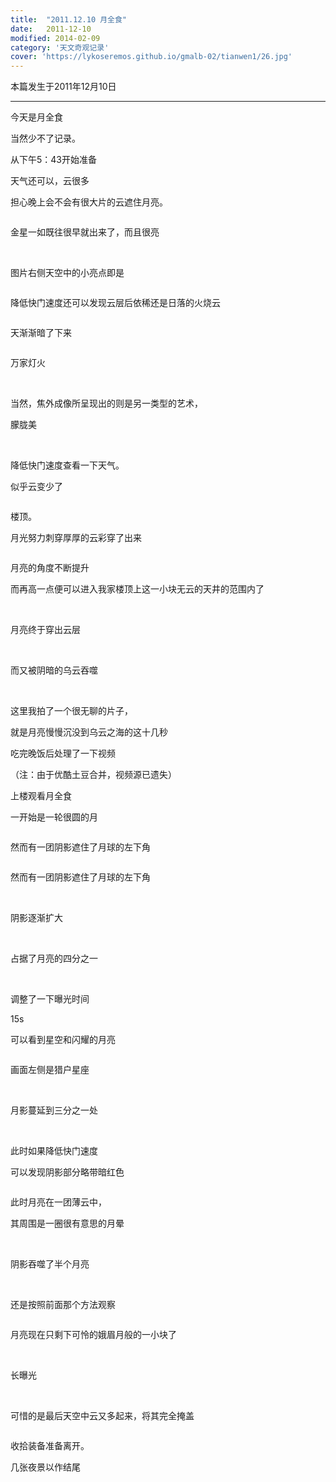 ```yaml
---
title:  "2011.12.10 月全食"
date:   2011-12-10
modified: 2014-02-09
category: '天文奇观记录'
cover: 'https://lykoseremos.github.io/gmalb-02/tianwen1/26.jpg'
---
```


本篇发生于2011年12月10日

---

今天是月全食

当然少不了记录。

从下午5：43开始准备

天气还可以，云很多

担心晚上会不会有很大片的云遮住月亮。

<img class='disc' data-src='https://lykoseremos.github.io/gmalb-02/tianwen1/1.jpg'>

金星一如既往很早就出来了，而且很亮

<img class='disc' data-src='https://lykoseremos.github.io/gmalb-02/tianwen1/2.jpg'>

<img class='disc' data-src='https://lykoseremos.github.io/gmalb-02/tianwen1/3.jpg'>

图片右侧天空中的小亮点即是

<img class='disc' data-src='https://lykoseremos.github.io/gmalb-02/tianwen1/4.jpg'>

降低快门速度还可以发现云层后依稀还是日落的火烧云

<img class='disc' data-src='https://lykoseremos.github.io/gmalb-02/tianwen1/5.jpg'>

天渐渐暗了下来

<img class='disc' data-src='https://lykoseremos.github.io/gmalb-02/tianwen1/6.jpg'>

万家灯火

<img class='disc' data-src='https://lykoseremos.github.io/gmalb-02/tianwen1/7.jpg'>

<img class='disc' data-src='https://lykoseremos.github.io/gmalb-02/tianwen1/8.jpg'>

当然，焦外成像所呈现出的则是另一类型的艺术，

朦胧美

<img class='disc' data-src='https://lykoseremos.github.io/gmalb-02/tianwen1/9.jpg'>

<img class='disc' data-src='https://lykoseremos.github.io/gmalb-02/tianwen1/10.jpg'>

降低快门速度查看一下天气。

似乎云变少了

<img class='disc' data-src='https://lykoseremos.github.io/gmalb-02/tianwen1/11.jpg'>

楼顶。

月光努力刺穿厚厚的云彩穿了出来

<img class='disc' data-src='https://lykoseremos.github.io/gmalb-02/tianwen1/12.jpg'>

月亮的角度不断提升

而再高一点便可以进入我家楼顶上这一小块无云的天井的范围内了

<img class='disc' data-src='https://lykoseremos.github.io/gmalb-02/tianwen1/13.jpg'>

<img class='disc' data-src='https://lykoseremos.github.io/gmalb-02/tianwen1/14.jpg'>

月亮终于穿出云层

<img class='disc' data-src='https://lykoseremos.github.io/gmalb-02/tianwen1/15.jpg'>

<img class='disc' data-src='https://lykoseremos.github.io/gmalb-02/tianwen1/16.jpg'>

而又被阴暗的乌云吞噬

<img class='disc' data-src='https://lykoseremos.github.io/gmalb-02/tianwen1/17.jpg'>

<img class='disc' data-src='https://lykoseremos.github.io/gmalb-02/tianwen1/18.jpg'>

这里我拍了一个很无聊的片子，

就是月亮慢慢沉没到乌云之海的这十几秒


吃完晚饭后处理了一下视频

（注：由于优酷土豆合并，视频源已遗失）

上楼观看月全食

一开始是一轮很圆的月

<img class='disc' data-src='https://lykoseremos.github.io/gmalb-02/tianwen1/19.jpg'>

然而有一团阴影遮住了月球的左下角

<img class='disc' data-src='https://lykoseremos.github.io/gmalb-02/tianwen1/20.jpg'>

然而有一团阴影遮住了月球的左下角

<img class='disc' data-src='https://lykoseremos.github.io/gmalb-02/tianwen1/21.jpg'>

<img class='disc' data-src='https://lykoseremos.github.io/gmalb-02/tianwen1/22.jpg'>

阴影逐渐扩大

<img class='disc' data-src='https://lykoseremos.github.io/gmalb-02/tianwen1/23.jpg'>

<img class='disc' data-src='https://lykoseremos.github.io/gmalb-02/tianwen1/24.jpg'>

占据了月亮的四分之一

<img class='disc' data-src='https://lykoseremos.github.io/gmalb-02/tianwen1/25.jpg'>

<img class='disc' data-src='https://lykoseremos.github.io/gmalb-02/tianwen1/26.jpg'>

<img class='disc' data-src='https://lykoseremos.github.io/gmalb-02/tianwen1/27.jpg'>

调整了一下曝光时间

15s

可以看到星空和闪耀的月亮

<img class='disc' data-src='https://lykoseremos.github.io/gmalb-02/tianwen1/28.jpg'>

画面左侧是猎户星座

<img class='disc' data-src='https://lykoseremos.github.io/gmalb-02/tianwen1/29.jpg'>

<img class='disc' data-src='https://lykoseremos.github.io/gmalb-02/tianwen1/30.jpg'>

<img class='disc' data-src='https://lykoseremos.github.io/gmalb-02/tianwen1/31.jpg'>

<img class='disc' data-src='https://lykoseremos.github.io/gmalb-02/tianwen1/32.jpg'>

月影蔓延到三分之一处

<img class='disc' data-src='https://lykoseremos.github.io/gmalb-02/tianwen1/33.jpg'>

<img class='disc' data-src='https://lykoseremos.github.io/gmalb-02/tianwen1/34.jpg'>

此时如果降低快门速度

可以发现阴影部分略带暗红色

<img class='disc' data-src='https://lykoseremos.github.io/gmalb-02/tianwen1/35.jpg'>

此时月亮在一团薄云中，

其周围是一圈很有意思的月晕

<img class='disc' data-src='https://lykoseremos.github.io/gmalb-02/tianwen1/36.jpg'>

<img class='disc' data-src='https://lykoseremos.github.io/gmalb-02/tianwen1/37.jpg'>

阴影吞噬了半个月亮

<img class='disc' data-src='https://lykoseremos.github.io/gmalb-02/tianwen1/38.jpg'>

<img class='disc' data-src='https://lykoseremos.github.io/gmalb-02/tianwen1/39.jpg'>

还是按照前面那个方法观察

<img class='disc' data-src='https://lykoseremos.github.io/gmalb-02/tianwen1/40.jpg'>

月亮现在只剩下可怜的娥眉月般的一小块了

<img class='disc' data-src='https://lykoseremos.github.io/gmalb-02/tianwen1/41.jpg'>

<img class='disc' data-src='https://lykoseremos.github.io/gmalb-02/tianwen1/42.jpg'>

<img class='disc' data-src='https://lykoseremos.github.io/gmalb-02/tianwen1/43.jpg'>

长曝光

<img class='disc' data-src='https://lykoseremos.github.io/gmalb-02/tianwen1/44.jpg'>

<img class='disc' data-src='https://lykoseremos.github.io/gmalb-02/tianwen1/45.jpg'>

可惜的是最后天空中云又多起来，将其完全掩盖

<img class='disc' data-src='https://lykoseremos.github.io/gmalb-02/tianwen1/46.jpg'>

收拾装备准备离开。

几张夜景以作结尾

<img class='disc' data-src='https://lykoseremos.github.io/gmalb-02/tianwen1/47.jpg'>

<img class='disc' data-src='https://lykoseremos.github.io/gmalb-02/tianwen1/48.jpg'>

<img class='disc' data-src='https://lykoseremos.github.io/gmalb-02/tianwen1/49.jpg'>
